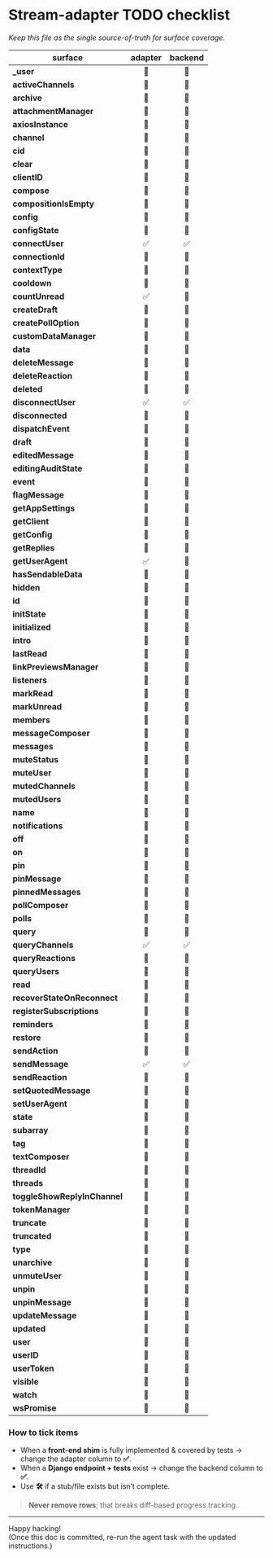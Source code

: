 # Stream-adapter TODO checklist  
_Keep this file as the single source-of-truth for surface coverage._

| surface                                      | adapter | backend |
|----------------------------------------------|:-------:|:-------:|
| **_user**                                    | 🔲 | 🔲 |
| **activeChannels**                           | 🔲 | 🔲 |
| **archive**                                  | 🔲 | 🔲 |
| **attachmentManager**                        | 🔲 | 🔲 |
| **axiosInstance**                            | 🔲 | 🔲 |
| **channel**                                  | 🔲 | 🔲 |
| **cid**                                      | 🔲 | 🔲 |
| **clear**                                    | 🔲 | 🔲 |
| **clientID**                                 | 🔲 | 🔲 |
| **compose**                                  | 🔲 | 🔲 |
| **compositionIsEmpty**                       | 🔲 | 🔲 |
| **config**                                   | 🔲 | 🔲 |
| **configState**                              | 🔲 | 🔲 |
| **connectUser**                              | ✅ | ✅ |
| **connectionId**                             | 🔲 | 🔲 |
| **contextType**                              | 🔲 | 🔲 |
| **cooldown**                                 | 🔲 | 🔲 |
| **countUnread**                              | ✅ | 🔲 |
| **createDraft**                              | 🔲 | 🔲 |
| **createPollOption**                         | 🔲 | 🔲 |
| **customDataManager**                        | 🔲 | 🔲 |
| **data**                                     | 🔲 | 🔲 |
| **deleteMessage**                            | 🔲 | 🔲 |
| **deleteReaction**                           | 🔲 | 🔲 |
| **deleted**                                  | 🔲 | 🔲 |
| **disconnectUser**                           | ✅ | ✅ |
| **disconnected**                             | 🔲 | 🔲 |
| **dispatchEvent**                            | 🔲 | 🔲 |
| **draft**                                    | 🔲 | 🔲 |
| **editedMessage**                            | 🔲 | 🔲 |
| **editingAuditState**                        | 🔲 | 🔲 |
| **event**                                    | 🔲 | 🔲 |
| **flagMessage**                              | 🔲 | 🔲 |
| **getAppSettings**                           | 🔲 | 🔲 |
| **getClient**                                | 🔲 | 🔲 |
| **getConfig**                                | 🔲 | 🔲 |
| **getReplies**                               | 🔲 | 🔲 |
| **getUserAgent**                             | ✅ | 🔲 |
| **hasSendableData**                          | 🔲 | 🔲 |
| **hidden**                                   | 🔲 | 🔲 |
| **id**                                       | 🔲 | 🔲 |
| **initState**                                | 🔲 | 🔲 |
| **initialized**                              | 🔲 | 🔲 |
| **intro**                                    | 🔲 | 🔲 |
| **lastRead**                                 | 🔲 | 🔲 |
| **linkPreviewsManager**                      | 🔲 | 🔲 |
| **listeners**                                | 🔲 | 🔲 |
| **markRead**                                 | 🔲 | 🔲 |
| **markUnread**                               | 🔲 | 🔲 |
| **members**                                  | 🔲 | 🔲 |
| **messageComposer**                          | 🔲 | 🔲 |
| **messages**                                 | 🔲 | 🔲 |
| **muteStatus**                               | 🔲 | 🔲 |
| **muteUser**                                 | 🔲 | 🔲 |
| **mutedChannels**                            | 🔲 | 🔲 |
| **mutedUsers**                               | 🔲 | 🔲 |
| **name**                                     | 🔲 | 🔲 |
| **notifications**                            | 🔲 | 🔲 |
| **off**                                      | 🔲 | 🔲 |
| **on**                                       | 🔲 | 🔲 |
| **pin**                                      | 🔲 | 🔲 |
| **pinMessage**                               | 🔲 | 🔲 |
| **pinnedMessages**                           | 🔲 | 🔲 |
| **pollComposer**                             | 🔲 | 🔲 |
| **polls**                                    | 🔲 | 🔲 |
| **query**                                    | 🔲 | 🔲 |
| **queryChannels**                            | ✅ | ✅ |
| **queryReactions**                           | 🔲 | 🔲 |
| **queryUsers**                               | 🔲 | 🔲 |
| **read**                                     | 🔲 | 🔲 |
| **recoverStateOnReconnect**                  | 🔲 | 🔲 |
| **registerSubscriptions**                    | 🔲 | 🔲 |
| **reminders**                                | 🔲 | 🔲 |
| **restore**                                  | 🔲 | 🔲 |
| **sendAction**                               | 🔲 | 🔲 |
| **sendMessage**                              | ✅ | ✅ |
| **sendReaction**                             | 🔲 | 🔲 |
| **setQuotedMessage**                         | 🔲 | 🔲 |
| **setUserAgent**                             | 🔲 | 🔲 |
| **state**                                    | 🔲 | 🔲 |
| **subarray**                                 | 🔲 | 🔲 |
| **tag**                                      | 🔲 | 🔲 |
| **textComposer**                             | 🔲 | 🔲 |
| **threadId**                                 | 🔲 | 🔲 |
| **threads**                                  | 🔲 | 🔲 |
| **toggleShowReplyInChannel**                 | 🔲 | 🔲 |
| **tokenManager**                             | 🔲 | 🔲 |
| **truncate**                                 | 🔲 | 🔲 |
| **truncated**                                | 🔲 | 🔲 |
| **type**                                     | 🔲 | 🔲 |
| **unarchive**                                | 🔲 | 🔲 |
| **unmuteUser**                               | 🔲 | 🔲 |
| **unpin**                                    | 🔲 | 🔲 |
| **unpinMessage**                             | 🔲 | 🔲 |
| **updateMessage**                            | 🔲 | 🔲 |
| **updated**                                  | 🔲 | 🔲 |
| **user**                                     | 🔲 | 🔲 |
| **userID**                                   | 🔲 | 🔲 |
| **userToken**                                | 🔲 | 🔲 |
| **visible**                                  | 🔲 | 🔲 |
| **watch**                                    | 🔲 | 🔲 |
| **wsPromise**                                | 🔲 | 🔲 |

### How to tick items
* When a **front-end shim** is fully implemented & covered by tests → change the adapter column to **✅**.
* When a **Django endpoint + tests** exist → change the backend column to **✅**.
* Use **🛠** if a stub/file exists but isn’t complete.

> **Never remove rows**; that breaks diff-based progress tracking.

---

Happy hacking!  
(Once this doc is committed, re-run the agent task with the updated instructions.)
